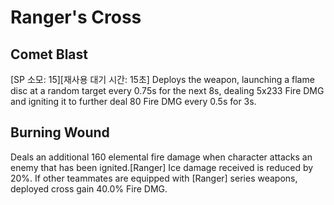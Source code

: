 # Ranger's Cross

## Comet Blast

[SP 소모: 15][재사용 대기 시간: 15초] Deploys the weapon, launching a flame disc at a random target every 0.75s for the next 8s, dealing 5x233 Fire DMG and igniting it to further deal 80 Fire DMG every 0.5s for 3s.

## Burning Wound

Deals an additional 160 elemental fire damage when character attacks an enemy that has been ignited.[Ranger] Ice damage received is reduced by 20%. If other teammates are equipped with [Ranger] series weapons, deployed cross gain 40.0% Fire DMG.
